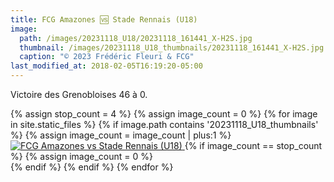 ```yaml
---
title: FCG Amazones 🆚 Stade Rennais (U18)
image: 
  path: /images/20231118_U18/20231118_161441_X-H2S.jpg
  thumbnail: /images/20231118_U18_thumbnails/20231118_161441_X-H2S.jpg
  caption: "© 2023 Frédéric Fleuri & FCG"
last_modified_at: 2018-02-05T16:19:20-05:00
---
```


Victoire des Grenobloises 46 à 0.


  <div>
    {% assign stop_count = 4 %}
    {% assign image_count = 0 %}
    {% for image in site.static_files %}
      {% if image.path contains '20231118_U18_thumbnails' %}
      {% assign image_count = image_count | plus:1 %}
          <a href="{{ site.baseurl }}{{ image.path | replace: '_thumbnails', '' }}" data-lightbox="fcgasr">
          <img src="{{ site.baseurl }}{{ image.path }}" alt="FCG Amazones vs Stade Rennais (U18)">
          </a>
        {% if image_count == stop_count %}
          {% assign image_count = 0 %}
          </div>
          <div>
        {% endif %}
      {% endif %}
    {% endfor %}
  </div>